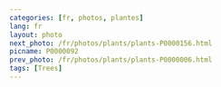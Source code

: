 ```yaml
---
categories: [fr, photos, plantes]
lang: fr
layout: photo
next_photo: /fr/photos/plants/plants-P0000156.html
picname: P0000092
prev_photo: /fr/photos/plants/plants-P0000006.html
tags: [Trees]
---
```

